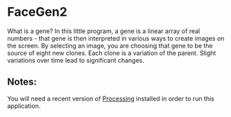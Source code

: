 FaceGen2
========

What is a gene? In this little program, a gene is a linear array of real numbers - that gene is then interpreted in various ways to create images on the screen. By selecting an image, you are choosing that gene to be the source of eight new clones. Each clone is a variation of the parent. Slight variations over time lead to significant changes.

Notes:
------
You will need a recent version of [Processing](http://processing.org) installed in order to run this application.
